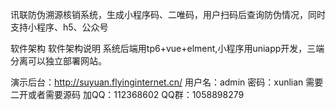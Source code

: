 
讯联防伪溯源核销系统，生成小程序码、二唯码，用户扫码后查询防伪情况，同时支持小程序、h5、公众号

软件架构
软件架构说明 系统后端用tp6+vue+elment,小程序用uniapp开发，三端分离可以独立部署网站。

演示后台：http://suyuan.flyinginternet.cn/ 用户名：admin 密码：xunlian 需要二开或者需要源码 加QQ：112368602 QQ群：1058898279
